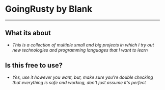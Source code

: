 # GoingRusty by Blank

------------------------------------------------

## What its about

- *This is a collection of multiple small and big projects in which I try out new technologies and programming languages that I want to learn*

## Is this free to use?

- *Yes, use it however you want, but, make sure you're double checking that everything is safe and working, don't just assume it's perfect*
